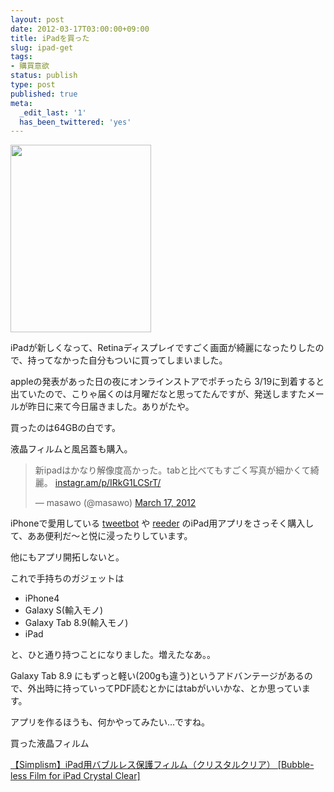 ```yaml
---
layout: post
date: 2012-03-17T03:00:00+09:00
title: iPadを買った
slug: ipad-get
tags:
- 購買意欲
status: publish
type: post
published: true
meta:
  _edit_last: '1'
  has_been_twittered: 'yes'
---
```

<a href="/images/uploads/2012/03/2012-03-17-14.35.17.jpg"><img src="/images/uploads/2012/03/2012-03-17-14.35.17-225x300.jpg" alt="" title="2012-03-17 14.35.17" width="225" height="300" class="alignnone size-medium wp-image-426" /></a>

iPadが新しくなって、Retinaディスプレイですごく画面が綺麗になったりしたので、持ってなかった自分もついに買ってしまいました。

appleの発表があった日の夜にオンラインストアでポチったら 3/19に到着すると出ていたので、こりゃ届くのは月曜だなと思ってたんですが、発送しますたメールが昨日に来て今日届きました。ありがたや。

買ったのは64GBの白です。

液晶フィルムと風呂蓋も購入。

<blockquote class="twitter-tweet"><p>新ipadはかなり解像度高かった。tabと比べてもすごく写真が細かくて綺麗。 <a href="http://t.co/8CDG7VhC" title="http://instagr.am/p/IRkG1LCSrT/">instagr.am/p/IRkG1LCSrT/</a></p>&mdash; masawo (@masawo) <a href="https://twitter.com/masawo/status/181002496846733312" data-datetime="2012-03-17T13:02:12+00:00">March 17, 2012</a></blockquote>
<script src="//platform.twitter.com/widgets.js" charset="utf-8"></script>

iPhoneで愛用している <a href="http://tapbots.com/software/tweetbot/">tweetbot</a> や <a href="http://reederapp.com/">reeder</a> のiPad用アプリをさっそく購入して、ああ便利だ〜と悦に浸ったりしています。

他にもアプリ開拓しないと。

これで手持ちのガジェットは
<ul>
	<li>iPhone4</li>
	<li>Galaxy S(輸入モノ)</li>
	<li>Galaxy Tab 8.9(輸入モノ)</li>
	<li>iPad</li>
</ul>
と、ひと通り持つことになりました。増えたなあ。。


Galaxy Tab 8.9 にもずっと軽い(200gも違う)というアドバンテージがあるので、外出時に持っていってPDF読むとかにはtabがいいかな、とか思っています。

アプリを作るほうも、何かやってみたい…ですね。


買った液晶フィルム

<a href="http://trinitystore.jp/SHOP/4582269457222.html">【Simplism】iPad用バブルレス保護フィルム（クリスタルクリア） [Bubble-less Film for iPad Crystal Clear]</a>
